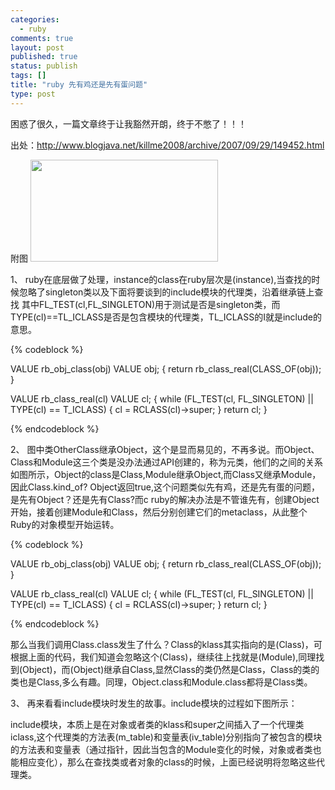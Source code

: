 ```yaml
--- 
categories: 
  - ruby
comments: true
layout: post
published: true
status: publish
tags: []
title: "ruby 先有鸡还是先有蛋问题"
type: post
---
```

困惑了很久，一篇文章终于让我豁然开朗，终于不憋了！！！

出处：http://www.blogjava.net/killme2008/archive/2007/09/29/149452.html

附图
<a href="http://qinhru-wordpress.stor.sinaapp.com/uploads/2012/08/ch_class_metaobj.png"><img src="http://qinhru-wordpress.stor.sinaapp.com/uploads/2012/08/ch_class_metaobj-300x163.png" alt="" title="ch_class_metaobj" width="300" height="163" class="alignnone size-medium wp-image-402"></a>

1、
ruby在底层做了处理，instance的class在ruby层次是(instance),当查找的时候忽略了singleton类以及下面将要谈到的include模块的代理类，沿着继承链上查找
其中FL_TEST(cl,FL_SINGLETON)用于测试是否是singleton类，而TYPE(cl)==TL_ICLASS是否是包含模块的代理类，TL_ICLASS的I就是include的意思。

{% codeblock %}

VALUE
 rb_obj_class(obj)
 VALUE obj;
 {
 return rb_class_real(CLASS_OF(obj));
 }

 VALUE
 rb_class_real(cl)
 VALUE cl;
 {
 while (FL_TEST(cl, FL_SINGLETON) || TYPE(cl) == T_ICLASS) {
 cl = RCLASS(cl)->super;
 }
 return cl;
 }

{% endcodeblock %}



2、
图中类OtherClass继承Object，这个是显而易见的，不再多说。而Object、Class和Module这三个类是没办法通过API创建的，称为元类，他们的之间的关系如图所示，Object的class是Class,Module继承Object,而Class又继承Module，因此Class.kind_of? Object返回true,这个问题类似先有鸡，还是先有蛋的问题，是先有Object？还是先有Class?而c ruby的解决办法是不管谁先有，创建Object开始，接着创建Module和Class，然后分别创建它们的metaclass，从此整个Ruby的对象模型开始运转。

{% codeblock %}

VALUE
 rb_obj_class(obj)
 VALUE obj;
 {
 return rb_class_real(CLASS_OF(obj));
 }

 VALUE
 rb_class_real(cl)
 VALUE cl;
 {
 while (FL_TEST(cl, FL_SINGLETON) || TYPE(cl) == T_ICLASS) {
 cl = RCLASS(cl)->super;
 }
 return cl;
 }

{% endcodeblock %}


那么当我们调用Class.class发生了什么？Class的klass其实指向的是(Class)，可根据上面的代码，我们知道会忽略这个(Class)，继续往上找就是(Module),同理找到(Object)，而(Object)继承自Class,显然Class的类仍然是Class，Class的类的类也是Class,多么有趣。同理，Object.class和Module.class都将是Class类。


3、
 再来看看include模块时发生的故事。include模块的过程如下图所示：
<a href="http://qinhru-wordpress.stor.sinaapp.com/uploads/2012/08/ch_class_include.png"><img src="http://qinhru-wordpress.stor.sinaapp.com/uploads/2012/08/ch_class_include.png" alt="" title="ch_class_include" class="alignnone size-full wp-image-403"></a>

include模块，本质上是在对象或者类的klass和super之间插入了一个代理类iclass,这个代理类的方法表(m_table)和变量表(iv_table)分别指向了被包含的模块的方法表和变量表（通过指针，因此当包含的Module变化的时候，对象或者类也能相应变化），那么在查找类或者对象的class的时候，上面已经说明将忽略这些代理类。
